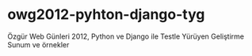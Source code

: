 owg2012-pyhton-django-tyg
=========================

Özgür Web Günleri 2012, Python ve Django ile Testle Yürüyen Geliştirme Sunum ve örnekler